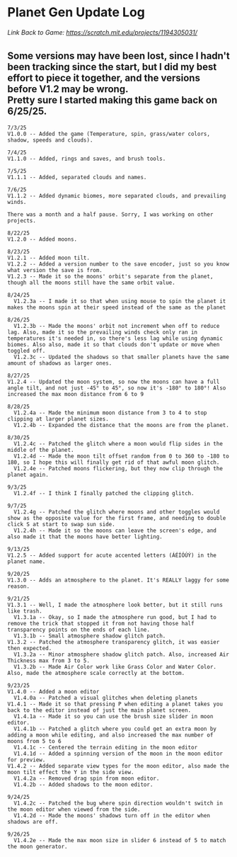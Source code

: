 # Planet Gen Update Log
###### Link Back to Game: https://scratch.mit.edu/projects/1194305031/
## Some versions may have been lost, since I hadn't been tracking since the start, but I did my best effort to piece it together, and the versions before V1.2 may be wrong.<br> Pretty sure I started making this game back on 6/25/25.
~~~~~~~~~~~~
7/3/25
V1.0.0 -- Added the game (Temperature, spin, grass/water colors, shadow, speeds and clouds).
~~~~~~~~~~~~
~~~~~~~~~~~~
7/4/25
V1.1.0 -- Added, rings and saves, and brush tools.
~~~~~~~~~~~~
~~~~~~~~~~~~
7/5/25
V1.1.1 -- Added, separated clouds and names.
~~~~~~~~~~~~
~~~~~~~~~~~~
7/6/25
V1.1.2 -- Added dynamic biomes, more separated clouds, and prevailing winds.
~~~~~~~~~~~~
~~~~~~~~~~~~
There was a month and a half pause. Sorry, I was working on other projects.
~~~~~~~~~~~~
~~~~~~~~~~~~
8/22/25 
V1.2.0 -- Added moons.
~~~~~~~~~~~~
~~~~~~~~~~~~
8/23/25
V1.2.1 -- Added moon tilt.
V1.2.2 -- Added a version number to the save encoder, just so you know what version the save is from.
V1.2.3 -- Made it so the moons' orbit's separate from the planet, though all the moons still have the same orbit value.
~~~~~~~~~~~~
~~~~~~~~~~~~
8/24/25
  V1.2.3a -- I made it so that when using mouse to spin the planet it makes the moons spin at their speed instead of the same as the planet
~~~~~~~~~~~~
~~~~~~~~~~~~
8/26/25
  V1.2.3b -- Made the moons' orbit not increment when off to reduce lag. Also, made it so the prevailing winds check only ran in temperatures it's needed in, so there's less lag while using dynamic biomes. Also also, made it so that clouds don't update or move when toggled off.
  V1.2.3c -- Updated the shadows so that smaller planets have the same amount of shadows as larger ones.
~~~~~~~~~~~~
~~~~~~~~~~~~
8/27/25
V1.2.4 -- Updated the moon system, so now the moons can have a full angle tilt, and not just -45° to 45°, so now it's -180° to 180°! Also increased the max moon distance from 6 to 9
~~~~~~~~~~~~
~~~~~~~~~~~~
8/28/25
  V1.2.4a -- Made the minimum moon distance from 3 to 4 to stop clipping at larger planet sizes.
  V1.2.4b -- Expanded the distance that the moons are from the planet.
~~~~~~~~~~~~
~~~~~~~~~~~~
8/30/25
  V1.2.4c -- Patched the glitch where a moon would flip sides in the middle of the planet.
  V1.2.4d -- Made the moon tilt offset random from 0 to 360 to -180 to 180, so I hope this will finally get rid of that awful moon glitch.
  V1.2.4e -- Patched moons flickering, but they now clip through the planet again.
~~~~~~~~~~~~
~~~~~~~~~~~~
9/3/25
  V1.2.4f -- I think I finally patched the clipping glitch.
~~~~~~~~~~~~
~~~~~~~~~~~~
9/7/25
  V1.2.4g -- Patched the glitch where moons and other toggles would show as the opposite value for the first frame, and needing to double click S at start to swap sun side.
  V1.2.4h -- Made it so the moons can leave the screen's edge, and also made it that the moons have better lighting.
~~~~~~~~~~~~
~~~~~~~~~~~~
9/13/25
V1.2.5 -- Added support for acute accented letters (ÁÉÍÓÚÝ) in the planet name.
~~~~~~~~~~~~
~~~~~~~~~~~~
9/20/25
V1.3.0 -- Adds an atmosphere to the planet. It's REALLY laggy for some reason.
~~~~~~~~~~~~
~~~~~~~~~~~~
9/21/25
V1.3.1 -- Well, I made the atmosphere look better, but it still runs like trash.
  V1.3.1a -- Okay, so I made the atmosphere run good, but I had to remove the trick that stopped it from not having those half transparency points on the ends of each line.
  V1.3.1b -- Small atmosphere shadow glitch patch.
V1.3.2 -- Patched the atmosphere transparency glitch, it was easier then expected.
  V1.3.2a -- Minor atmosphere shadow glitch patch. Also, increased Air Thickness max from 3 to 5.
  V1.3.2b -- Made Air Color work like Grass Color and Water Color. Also, made the atmosphere scale correctly at the bottom.
~~~~~~~~~~~~
~~~~~~~~~~~~
9/23/25
V1.4.0 -- Added a moon editor
  V1.4.0a -- Patched a visual glitches when deleting planets
V1.4.1 -- Made it so that pressing P when editing a planet takes you back to the editor instead of just the main planet screen.
  V1.4.1a -- Made it so you can use the brush size slider in moon editor.
  V1.4.1b -- Patched a glitch where you could get an extra moon by adding a moon while editing, and also increased the max number of moons from 5 to 6 
  V1.4.1c -- Centered the terrain editing in the moon editor
  V1.4.1d -- Added a spinning version of the moon in the moon editor for preview.
V1.4.2 -- Added separate view types for the moon editor, also made the moon tilt effect the Y in the side view.
  V1.4.2a -- Removed drag spin from moon editor.
  V1.4.2b -- Added shadows to the moon editor.
~~~~~~~~~~~~
~~~~~~~~~~~~
9/24/25
  V1.4.2c -- Patched the bug where spin direction wouldn't switch in the moon editor when viewed from the side.
  V1.4.2d -- Made the moons' shadows turn off in the editor when shadows are off.
~~~~~~~~~~~~
~~~~~~~~~~~~
9/26/25
  V1.4.2e -- Made the max moon size in slider 6 instead of 5 to match the moon generator.
~~~~~~~~~~~~

